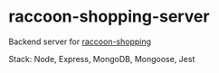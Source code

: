 # raccoon-shopping-server

Backend server for [raccoon-shopping](https://github.com/maxupravitelev/raccoon-shopping-server)

Stack: Node, Express, MongoDB, Mongoose, Jest